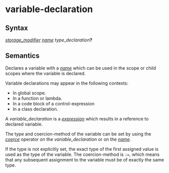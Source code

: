# variable-declaration

## Syntax

[_storage_modifier_](storage_modifier.md) [_name_](name.md) _type_declaration_**?**

## Semantics
Declares a variable with a [_name_](name.md) which can be used in the scope or
child scopes where the variable is declared.

Variable declarations may appear in the following contexts:
 - In global scope.
 - In a function or lambda.
 - In a code block of a control-expression
 - In a class declaration.

A _variable_declaration_ is a [_expression_](expression.md) which results in a
reference to declared variable.

The type and coercion-method of the variable can be set by using the
[_coerce_](coerce.md) operator on the _variable_declaration_ or on the
[_name_](name.md).

If the type is not explicitly set, the exact type of the first assigned value is
used as the type of the variable. The coercion-method is `:=`, which means that
any subsequent assignment to the variable must be of exactly the same type.
